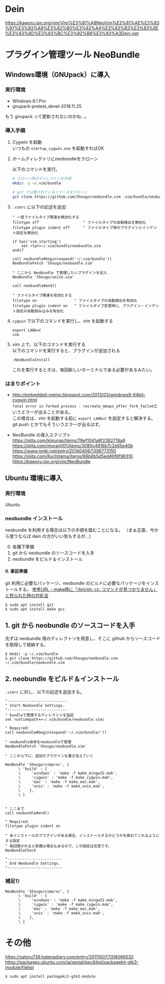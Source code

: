 



# Dein
https://kaworu.jpn.org/vim/Vim%E3%81%A8NeoVim%E3%81%AE%E3%83%97%E3%83%A9%E3%82%B0%E3%82%A4%E3%83%B3%E3%83%9E%E3%83%8D%E3%83%BC%E3%82%B8%E3%83%A3Dein.vim



# プラグイン管理ツール NeoBundle

## Windows環境（GNUpack）に導入

### 実行環境
- Windows 8.1 Pro
- gnupack-pretest_devel-2018.11.25

もう gnupack って更新されないのかね...。

### 導入手順

1. Cygwin を起動  
    いつもの `startup_cygwin.exe` を起動すればOK  
2. ホームディレクトリにneobundleをクローン  

    以下のコマンドを実行。  
    ```sh
    # クローン用のディレクトリを作成
    mkdir -p ~/.vim/bundle

    # git で公開されているリソースをクローン
    git clone https://github.com/Shougo/neobundle.vim .vim/bundle/neobundle.vim
    ``` 

3. `.vimrc` に以下の記述を追加  
    ```
    " 一度ファイルタイプ関連を無効化する
    filetype off                    " ファイルタイプの自動検出を無効化
    filetype plugin indent off      " ファイルタイプ用のプラグインとインデント設定を無効化
    
    if has('vim_starting')
        set rtp+=~/.vim/bundle/neobundle.vim
    endif
    
    call neobundle#begin(expand('~/.vim/bundle'))
    NeoBundleFetch 'Shougo/neobundle.vim'
    
    " ここから NeoBundle で管理したいプラグインを記入
    NeoBundle 'Shougo/unite.vim'
    
    call neobundle#end()
    
    " ファイルタイプ関連を有効化する
    filetype on                 " ファイルタイプの自動検出を有効化
    filetype plugin indent on   " ファイルタイプ変更時に、プラグイン・インデント設定の自動読み込みを有効化
    ```


3. `cygwin` で以下のコマンドを実行し、vim を起動する
    ```
    export LANG=C
    vim
    ```
4. vim 上で、以下のコマンドを実行する  
    以下のコマンドを実行すると、プラグインが追加される
    ```
    :NeoBundleInstall
    ```
    これを実行するときは、毎回新しいターミナルである必要があるみたい。



### はまりポイント
- http://embedded-memo.blogspot.com/2013/03/windows8-64bit-cygwin.html  
    `fatal error in forked process - recreate_mmaps_after_fork_failed`というエラーが出ることがある。  
    この場合は、vim を起動する前に `export LANG=C` を設定すると解決する。  
    git push とかでもそういうエラーが出るはず。

- NeoBundle の導入スクリプト
https://qiita.com/kimurap/items/78ef1041a8f2392718a6
https://qiita.com/muran001/items/3080c4816b7c2e65e40b
https://www.jonki.net/entry/20140406/1396773150
https://qiita.com/Kuchitama/items/68b6b5d5ed40f6f96310
https://kaworu.jpn.org/vim/NeoBundle




## Ubuntu 環境に導入

### 実行環境
Ubuntu




### neobundle インストール

neobundle を利用する場合は以下の手順を踏むことになる。
（まぁ正直、今から使うならば dein の方がいい気もするが...）

0. 各種下準備
1. git から neobundle のソースコードを入手
2. neobundle をビルド＆インストール



#### 0. 事前準備

git 利用に必要なパッケージ、neobundle のビルドに必要なパッケージをインストールする。
[参考URL - make時に「/bin/sh: cc: コマンドが見つかりません」と怒られた時の対処法]( https://sujico.net/2019/03/27/make%E6%99%82%E3%81%AB%E3%80%8C-bin-sh-cc-%E3%82%B3%E3%83%9E%E3%83%B3%E3%83%89%E3%81%8C%E8%A6%8B%E3%81%A4%E3%81%8B%E3%82%8A%E3%81%BE%E3%81%9B%E3%82%93%E3%80%8D%E3%81%A8%E6%80%92%E3%82%89%E3%82%8C/ )
```
$ sudo apt install git
$ sudo apt install make gcc
```





## 1. git から neobundle のソースコードを入手

先ずは neobundle 用のディレクトリを用意し、そこに github からソースコードを取得して格納する。
```
$ mkdir -p ~/.vim/bundle
$ git clone https://github.com/Shougo/neobundle.vim ~/.vim/bundle/neobundle.vim
```




## 2. neobundle をビルド＆インストール

`.vimrc` に対し、以下の記述を追加する。

```
"---------------------------
" Start Neobundle Settings.
"---------------------------
" bundleで管理するディレクトリを指定
set runtimepath+=~/.vim/bundle/neobundle.vim/

" Required:
call neobundle#begin(expand('~/.vim/bundle/'))

" neobundle自体をneobundleで管理
NeoBundleFetch 'Shougo/neobundle.vim'

" ここから下に、追加のプラグインを書き加えていく

NeoBundle 'Shougo/vimproc', {
      \ 'build' : {
      \     'windows' : 'make -f make_mingw32.mak',
      \     'cygwin' : 'make -f make_cygwin.mak',
      \     'mac' : 'make -f make_mac.mak',
      \     'unix' : 'make -f make_unix.mak',
      \    },
      \ }


" ここまで
call neobundle#end()

" Required:
filetype plugin indent on

" 未インストールのプラグインがある場合、インストールするかどうかを尋ねてくれるようにする設定
" 毎回聞かれると邪魔な場合もあるので、この設定は任意です。
NeoBundleCheck

"-------------------------
" End Neobundle Settings.
"-------------------------
```






### 補足1）


```
NeoBundle 'Shougo/vimproc', {
      \ 'build' : {
      \     'windows' : 'make -f make_mingw32.mak',
      \     'cygwin' : 'make -f make_cygwin.mak',
      \     'mac' : 'make -f make_mac.mak',
      \     'unix' : 'make -f make_unix.mak',
      \    },
      \ }
```






# その他
https://satoru739.hatenadiary.com/entry/20111007/1318086532
https://packages.ubuntu.com/ja/xenial/ppc64el/packagekit-gtk3-module/filelist
```
$ sudo apt install packagekit-gtk3-module
```


